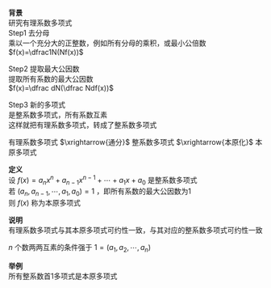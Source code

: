 **背景**  
研究有理系数多项式  
Step1 去分母  
乘以一个充分大的正整数，例如所有分母的乘积，或最小公倍数  
$f(x)=\dfrac1N(Nf(x))$  
  
Step2 提取最大公因数  
提取所有系数的最大公因数  
$f(x)=\dfrac dN(\dfrac Ndf(x))$  
  
Step3 新的多项式  
是整系数多项式，所有系数互素  
这样就把有理系数多项式，转成了整系数多项式  
  
有理系数多项式 $\xrightarrow{通分}$ 整系数多项式 $\xrightarrow{本原化}$ 本原多项式  
  
**定义**  
设 $f(x)=a_nx^n+a_{n-1}x^{n-1}+\cdots+a_1x+a_0$ 是整系数多项式  
若 $(a_n,a_{n-1},\cdots,a_1,a_0)=1$ ，即所有系数的最大公因数为1  
则 $f(x)$ 称为本原多项式  
  
**说明**  
有理系数多项式与其本原多项式可约性一致，与其对应的整系数多项式可约性一致  
  
$n$ 个数两两互素的条件强于 $1=(a_1,a_2,\cdots,a_n)$  
  
**举例**  
所有整系数首1多项式是本原多项式  
